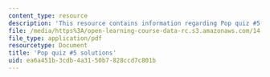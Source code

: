 ```yaml
---
content_type: resource
description: 'This resource contains information regarding Pop quiz #5 solutions.'
file: /media/https%3A/open-learning-course-data-rc.s3.amazonaws.com/14-73-the-challenge-of-world-poverty-spring-2011/ea6a451b3cdb4a3150b7828ccd7c801b_MIT14_73S11_quiz5_sol.pdf
file_type: application/pdf
resourcetype: Document
title: 'Pop quiz #5 solutions'
uid: ea6a451b-3cdb-4a31-50b7-828ccd7c801b
---
```

